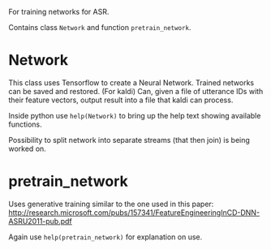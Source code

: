 For training networks for ASR.

Contains class `Network` and function `pretrain_network`.

# Network

This class uses Tensorflow to create a Neural Network. Trained networks can be saved and restored.
(For kaldi) Can, given a file of utterance IDs with their feature vectors, output result into a file that kaldi can
	process.

Inside python use `help(Network)` to bring up the help text showing available functions.

Possibility to split network into separate streams (that then join) is being worked on.

# pretrain\_network

Uses generative training similar to the one used in this paper: http://research.microsoft.com/pubs/157341/FeatureEngineeringInCD-DNN-ASRU2011-pub.pdf

Again use `help(pretrain_network)` for explanation on use.

